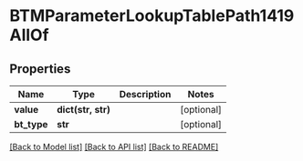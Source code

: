 # BTMParameterLookupTablePath1419AllOf

## Properties
Name | Type | Description | Notes
------------ | ------------- | ------------- | -------------
**value** | **dict(str, str)** |  | [optional] 
**bt_type** | **str** |  | [optional] 

[[Back to Model list]](../README.md#documentation-for-models) [[Back to API list]](../README.md#documentation-for-api-endpoints) [[Back to README]](../README.md)


